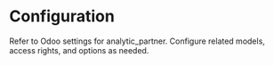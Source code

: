 # Configuration

Refer to Odoo settings for analytic_partner. Configure related models, access rights, and options as needed.
